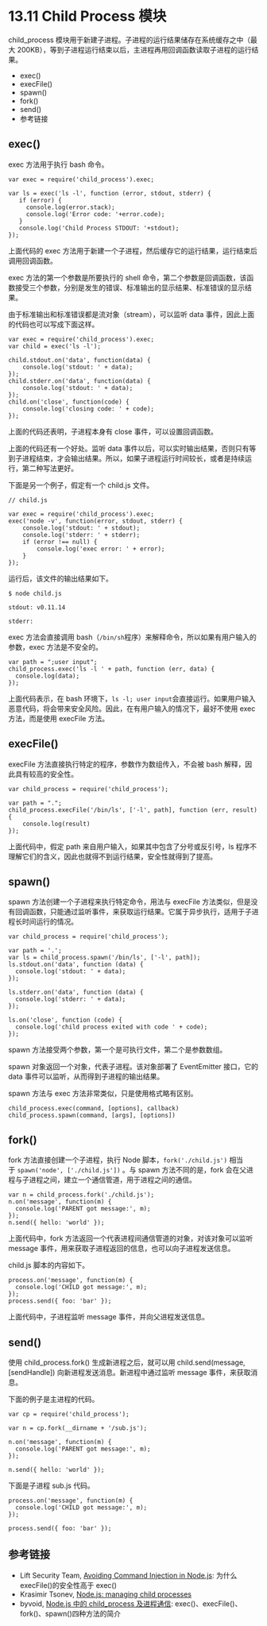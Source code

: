 # 13.11 Child Process 模块

child_process 模块用于新建子进程。子进程的运行结果储存在系统缓存之中（最大 200KB），等到子进程运行结束以后，主进程再用回调函数读取子进程的运行结果。

*   exec()
*   execFile()
*   spawn()
*   fork()
*   send()
*   参考链接

## exec()

exec 方法用于执行 bash 命令。

```
var exec = require('child_process').exec;

var ls = exec('ls -l', function (error, stdout, stderr) {
   if (error) {
     console.log(error.stack);
     console.log('Error code: '+error.code);
   }
   console.log('Child Process STDOUT: '+stdout);
});
```

上面代码的 exec 方法用于新建一个子进程，然后缓存它的运行结果，运行结束后调用回调函数。

exec 方法的第一个参数是所要执行的 shell 命令，第二个参数是回调函数，该函数接受三个参数，分别是发生的错误、标准输出的显示结果、标准错误的显示结果。

由于标准输出和标准错误都是流对象（stream），可以监听 data 事件，因此上面的代码也可以写成下面这样。

```
var exec = require('child_process').exec;
var child = exec('ls -l');

child.stdout.on('data', function(data) {
    console.log('stdout: ' + data);
});
child.stderr.on('data', function(data) {
    console.log('stdout: ' + data);
});
child.on('close', function(code) {
    console.log('closing code: ' + code);
});
```

上面的代码还表明，子进程本身有 close 事件，可以设置回调函数。

上面的代码还有一个好处。监听 data 事件以后，可以实时输出结果，否则只有等到子进程结束，才会输出结果。所以，如果子进程运行时间较长，或者是持续运行，第二种写法更好。

下面是另一个例子，假定有一个 child.js 文件。

```
// child.js

var exec = require('child_process').exec;
exec('node -v', function(error, stdout, stderr) {
    console.log('stdout: ' + stdout);
    console.log('stderr: ' + stderr);
    if (error !== null) {
        console.log('exec error: ' + error);
    }
});
```

运行后，该文件的输出结果如下。

```
$ node child.js

stdout: v0.11.14

stderr:
```

exec 方法会直接调用 bash（`/bin/sh`程序）来解释命令，所以如果有用户输入的参数，exec 方法是不安全的。

```
var path = ";user input";
child_process.exec('ls -l ' + path, function (err, data) {
  console.log(data);
});
```

上面代码表示，在 bash 环境下，`ls -l; user input`会直接运行。如果用户输入恶意代码，将会带来安全风险。因此，在有用户输入的情况下，最好不使用 exec 方法，而是使用 execFile 方法。

## execFile()

execFile 方法直接执行特定的程序，参数作为数组传入，不会被 bash 解释，因此具有较高的安全性。

```
var child_process = require('child_process');

var path = ".";
child_process.execFile('/bin/ls', ['-l', path], function (err, result) {
    console.log(result)
});
```

上面代码中，假定 path 来自用户输入，如果其中包含了分号或反引号，ls 程序不理解它们的含义，因此也就得不到运行结果，安全性就得到了提高。

## spawn()

spawn 方法创建一个子进程来执行特定命令，用法与 execFile 方法类似，但是没有回调函数，只能通过监听事件，来获取运行结果。它属于异步执行，适用于子进程长时间运行的情况。

```
var child_process = require('child_process');

var path = '.';
var ls = child_process.spawn('/bin/ls', ['-l', path]);
ls.stdout.on('data', function (data) {
  console.log('stdout: ' + data);
});

ls.stderr.on('data', function (data) {
  console.log('stderr: ' + data);
});

ls.on('close', function (code) {
  console.log('child process exited with code ' + code);
});
```

spawn 方法接受两个参数，第一个是可执行文件，第二个是参数数组。

spawn 对象返回一个对象，代表子进程。该对象部署了 EventEmitter 接口，它的 data 事件可以监听，从而得到子进程的输出结果。

spawn 方法与 exec 方法非常类似，只是使用格式略有区别。

```
child_process.exec(command, [options], callback)
child_process.spawn(command, [args], [options])
```

## fork()

fork 方法直接创建一个子进程，执行 Node 脚本，`fork('./child.js')` 相当于 `spawn('node', ['./child.js'])` 。与 spawn 方法不同的是，fork 会在父进程与子进程之间，建立一个通信管道，用于进程之间的通信。

```
var n = child_process.fork('./child.js');
n.on('message', function(m) {
  console.log('PARENT got message:', m);
});
n.send({ hello: 'world' });
```

上面代码中，fork 方法返回一个代表进程间通信管道的对象，对该对象可以监听 message 事件，用来获取子进程返回的信息，也可以向子进程发送信息。

child.js 脚本的内容如下。

```
process.on('message', function(m) {
  console.log('CHILD got message:', m);
});
process.send({ foo: 'bar' });
```

上面代码中，子进程监听 message 事件，并向父进程发送信息。

## send()

使用 child_process.fork() 生成新进程之后，就可以用 child.send(message, [sendHandle]) 向新进程发送消息。新进程中通过监听 message 事件，来获取消息。

下面的例子是主进程的代码。

```
var cp = require('child_process');

var n = cp.fork(__dirname + '/sub.js');

n.on('message', function(m) {
  console.log('PARENT got message:', m);
});

n.send({ hello: 'world' });
```

下面是子进程 sub.js 代码。

```
process.on('message', function(m) {
  console.log('CHILD got message:', m);
});

process.send({ foo: 'bar' });
```

## 参考链接

*   Lift Security Team, [Avoiding Command Injection in Node.js](https://blog.liftsecurity.io/2014/08/19/Avoid-Command-Injection-Node.js): 为什么 execFile()的安全性高于 exec()
*   Krasimir Tsonev, [Node.js: managing child processes](http://tech.pro/tutorial/2074/nodejs-managing-child-processes)
*   byvoid, [Node.js 中的 child_process 及进程通信](https://www.byvoid.com/zhs/blog/node-child-process-ipc): exec()、execFile()、fork()、spawn()四种方法的简介